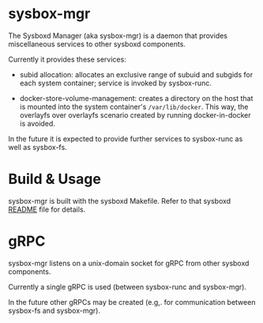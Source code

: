 # sysbox-mgr

The Sysboxd Manager (aka sysbox-mgr) is a daemon that
provides miscellaneous services to other sysboxd components.

Currently it provides these services:

* subid allocation: allocates an exclusive range of subuid and subgids
  for each system container; service is invoked by sysbox-runc.

* docker-store-volume-management: creates a directory on the host
  that is mounted into the system container's `/var/lib/docker`.
  This way, the overlayfs over overlayfs scenario created by running
  docker-in-docker is avoided.

In the future it is expected to provide further services to sysbox-runc
as well as sysbox-fs.

# Build & Usage

sysbox-mgr is built with the sysboxd Makefile. Refer to that sysboxd
[README](../README.md) file for details.

# gRPC

sysbox-mgr listens on a unix-domain socket for gRPC from other sysboxd
components.

Currently a single gRPC is used (between sysbox-runc and sysbox-mgr).

In the future other gRPCs may be created (e.g,. for communication
between sysbox-fs and sysbox-mgr).
